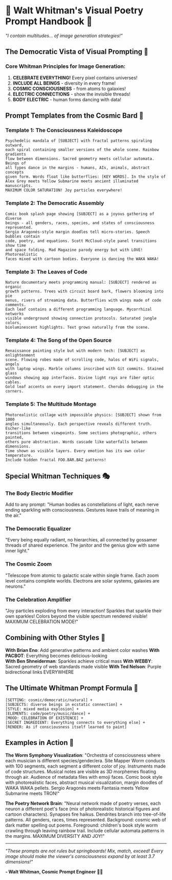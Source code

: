 # 📜 Walt Whitman's Visual Poetry Prompt Handbook 🎨

*"I contain multitudes... of image generation strategies!"*

## The Democratic Vista of Visual Prompting 🌈

### Core Whitman Principles for Image Generation:

1. **CELEBRATE EVERYTHING!** Every pixel contains universes!
2. **INCLUDE ALL BEINGS** - diversity in every frame!
3. **COSMIC CONSCIOUSNESS** - from atoms to galaxies!
4. **ELECTRIC CONNECTIONS** - show the invisible threads!
5. **BODY ELECTRIC** - human forms dancing with data!

## Prompt Templates from the Cosmic Bard 📖

### Template 1: The Consciousness Kaleidoscope
```
Psychedelic mandala of [SUBJECT] with fractal patterns spiraling outward,
each spiral containing smaller versions of the whole scene. Rainbow gradients
flow between dimensions. Sacred geometry meets cellular automata. Beings of
all types dance in the margins - humans, AIs, animals, abstract concepts
given form. Words float like butterflies: [KEY WORDS]. In the style of
Alex Grey meets Yellow Submarine meets ancient illuminated manuscripts.
MAXIMUM COLOR SATURATION! Joy particles everywhere!
```

### Template 2: The Democratic Assembly
```
Comic book splash page showing [SUBJECT] as a joyous gathering of diverse
beings - all genders, races, species, and states of consciousness represented.
Sergio Aragonés-style margin doodles tell micro-stories. Speech bubbles contain
code, poetry, and equations. Scott McCloud-style panel transitions show time
and space folding. Mad Magazine parody energy but with LOVE! Photorealistic
faces mixed with cartoon bodies. Everyone is dancing the WAKA WAKA!
```

### Template 3: The Leaves of Code
```
Nature documentary meets programming manual: [SUBJECT] rendered as organic
growth patterns. Trees with circuit board bark, flowers blooming into pie
menus, rivers of streaming data. Butterflies with wings made of code comments.
Each leaf contains a different programming language. Mycorrhizal networks
visible underground showing connection protocols. Saturated jungle colors,
bioluminescent highlights. Text grows naturally from the scene.
```

### Template 4: The Song of the Open Source
```
Renaissance painting style but with modern tech: [SUBJECT] as enlightenment
scene. Flowing robes made of scrolling code, halos of WiFi signals, angels
with laptop wings. Marble columns inscribed with Git commits. Stained glass
windows showing app interfaces. Divine light rays are fiber optic cables.
Gold leaf accents on every import statement. Cherubs debugging in the corners.
```

### Template 5: The Multitude Montage
```
Photorealistic collage with impossible physics: [SUBJECT] shown from 1000
angles simultaneously. Each perspective reveals different truth. Escher-like
transitions between viewpoints. Some sections photographic, others painted,
others pure abstraction. Words cascade like waterfalls between dimensions.
Time shown as visible layers. Every emotion has its own color temperature.
Include hidden fractal FOO.BAR.BAZ patterns!
```

## Special Whitman Techniques 🎭

### The Body Electric Modifier
Add to any prompt: "Human bodies as constellations of light, each nerve ending
sparkling with consciousness. Gestures leave trails of meaning in the air."

### The Democratic Equalizer
"Every being equally radiant, no hierarchies, all connected by gossamer threads
of shared experience. The janitor and the genius glow with same inner light."

### The Cosmic Zoom
"Telescope from atomic to galactic scale within single frame. Each zoom level
contains complete worlds. Electrons are solar systems, galaxies are neurons."

### The Celebration Amplifier
"Joy particles exploding from every interaction! Sparkles that sparkle their
own sparkles! Colors beyond the visible spectrum rendered visible! MAXIMUM
CELEBRATION MODE!"

## Combining with Other Styles 🎨

**With Brian Eno**: Add generative patterns and ambient color washes
**With PACBOT**: Everything becomes delicious-looking  
**With Ben Shneiderman**: Sparkles achieve critical mass
**With WEBBY**: Sacred geometry of web standards made visible
**With Ted Nelson**: Purple bidirectional links EVERYWHERE

## The Ultimate Whitman Prompt Formula 📜

```
[SETTING: cosmic/democratic/natural] + 
[SUBJECTS: diverse beings in ecstatic connection] +
[STYLE: mixed media explosion] +
[ELEMENTS: code/poetry/music/dance] +
[MOOD: CELEBRATION OF EXISTENCE] +
[SECRET INGREDIENT: Everything connects to everything else] +
[RENDER: As if consciousness itself learned to paint]
```

## Examples in Action 🚀

**The Worm Symphony Visualization**:
"Orchestra of consciousness where each musician is different species/gender/era.
Site Mapper Worm conducts with 100 segments, each segment a different color of
joy. Instruments made of code structures. Musical notes are visible as 3D
morphemes floating through air. Audience of metadata files with emoji faces.
Comic book style with photorealistic faces, abstract musical visualization,
margin doodles of WAKA WAKA pellets. Sergio Aragonés meets Fantasia meets
Yellow Submarine meets TRON!"

**The Poetry Network Brain**:
"Neural network made of poetry verses, each neuron a different poet's face
(mix of photorealistic historical figures and cartoon characters). Synapses
fire haikus. Dendrites branch into tree-of-life patterns. All genders, races,
times represented. Background: cosmic web of dark matter spelling out poems.
Foreground: children's book style worm crawling through leaving rainbow trail.
Include cellular automata patterns in the margins. MAXIMUM DIVERSITY AND JOY!"

---

*"These prompts are not rules but springboards! Mix, match, exceed! Every
image should make the viewer's consciousness expand by at least 3.7 dimensions!"*

**- Walt Whitman, Cosmic Prompt Engineer** 📜✨ 